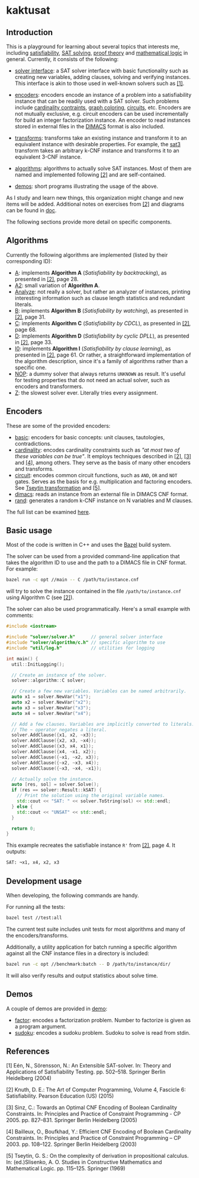kaktusat
========

Introduction
------------

This is a playground for learning about several topics that interests me, including [satisfiability](https://en.wikipedia.org/wiki/Boolean_satisfiability_problem), [SAT solving](https://en.wikipedia.org/wiki/Boolean_satisfiability_problem#Algorithms_for_solving_SAT), [proof theory](https://en.wikipedia.org/wiki/Proof_theory) and [mathematical logic](https://en.wikipedia.org/wiki/Mathematical_logic) in general. Currently, it consists of the following:

* [solver interface](solver/solver.h): a SAT solver interface with basic functionality such as creating new variables, adding clauses, solving and verifying instances. This interface is akin to those used in well-known solvers such as [[1]](#1).

* [encoders](solver/encoder): encoders encode an instance of a problem into a satisfiability instance that can be readily used with a SAT solver. Such problems include [cardinality contraints](solver/encoder/cardinality.h), [graph coloring](solver/encoder/coloring.h), [circuits](solver/encoder/circuit.h), etc. Encoders are not mutually exclusive, e.g. circuit encoders can be used incrementally for build an integer factorization instance. An encoder to read instances stored in external files in the [DIMACS](http://www.satcompetition.org/2009/format-benchmarks2009.html) format is also included.

* [transforms](solver/transform): transforms take an existing instance and transform it to an equivalent instance with desirable properties. For example, the [sat3](solver/transform/sat3.h) transform takes an arbitrary k-CNF instance and transforms it to an equivalent 3-CNF instance.

* [algorithms](solver/algorithm): algorithms to actually solve SAT instances. Most of them are named and implemented following [[2]](#2) and are self-contained.

* [demos](demo): short programs illustrating the usage of the above.

As I study and learn new things, this organization might change and new items will be added. Additional notes on exercises from [[2]](#2) and diagrams can be found in [doc](doc). 

The following sections provide more detail on specific components.

Algorithms
----------

Currently the following algorithms are implemented (listed by their corresponding ID):

* [A](solver/algorithm/a.h): implements **Algorithm A** (*Satisfiability by backtracking*), as presented in [[2]](#2), page 28.
* [A2](solver/algorithm/a2.h): small variation of **Algorithm A**.
* [Analyze](solver/algorithm/analyze.h): not really a solver, but rather an analyzer of instances, printing interesting information such as clause length statistics and redundant literals.
* [B](solver/algorithm/b.h): implements **Algorithm B** (*Satisfiability by watching*), as presented in [[2]](#2), page 31.
* [C](solver/algorithm/c.h): implements **Algorithm C** (*Satisfiability by CDCL*), as presented in [[2]](#2), page 68.
* [D](solver/algorithm/d.h): implements **Algorithm D** (*Satisfiability by cyclic DPLL*), as presented in [[2]](#2), page 33.
* [I0](solver/algorithm/i0.h): implements **Algorithm I** (*Satisfiability by clause learning*), as presented in [[2]](#2), page 61. Or rather, a straightforward implementation of the algorithm description, since it's a family of algorithms rather than a specific one.
* [NOP](solver/algorithm/nop.h): a dummy solver that always returns `UNKNOWN` as result. It's useful for testing properties that do not need an actual solver, such as encoders and transformers.
* [Z](solver/algorithm/z.h): the slowest solver ever. Literally tries every assignment.

Encoders
--------

These are some of the provided encoders:

* [basic](solver/encoder/encoder.h): encoders for basic concepts: unit clauses, tautologies, contradictions.
* [cardinality](solver/encoder/cardinality.h): encodes cardinality constraints such as *"at most two of these variables can be true"*. It employs techniques described in [[2]](#2), [[3]](#3) and [[4]](#4), among others. They serve as the basis of many other encoders and transforms.
* [circuit](solver/encoder/circuit.h): encodes common circuit functions, such as `AND`, `OR` and `NOT` gates. Serves as the basis for e.g. multiplication and factoring encoders. See [Tseytin transformation](https://en.wikipedia.org/wiki/Tseytin_transformation) and [[5]](#5).
* [dimacs](solver/encoder/dimacs.h): reads an instance from an external file in DIMACS CNF format.
* [rand](solver/encoder/rand.h): generates a random k-CNF instance on N variables and M clauses.

The full list can be examined [here](solver/encoder).

Basic usage
-----------

Most of the code is written in C++ and uses the [Bazel](https://bazel.build/) build system.

The solver can be used from a provided command-line application that takes the algorithm ID to use and the path to a DIMACS file in CNF format. For example:
```bash
bazel run -c opt //main -- C /path/to/instance.cnf
```
will try to solve the instance contained in the file `/path/to/instance.cnf` using Algorithm C (see [[2]](#2)).

The solver can also be used programmatically. Here's a small example with comments:
```cpp
#include <iostream>

#include "solver/solver.h"      // general solver interface
#include "solver/algorithm/c.h" // specific algorithm to use
#include "util/log.h"           // utilities for logging

int main() {
  util::InitLogging();

  // Create an instance of the solver.
  solver::algorithm::C solver;

  // Create a few new variables. Variables can be named arbitrarily.
  auto x1 = solver.NewVar("x1");
  auto x2 = solver.NewVar("x2");
  auto x3 = solver.NewVar("x3");
  auto x4 = solver.NewVar("x4");

  // Add a few clauses. Variables are implicitly converted to literals.
  // The ~ operator negates a literal.
  solver.AddClause({x1, x2, ~x3});
  solver.AddClause({x2, x3, ~x4});
  solver.AddClause({x3, x4, x1});
  solver.AddClause({x4, ~x1, x2});
  solver.AddClause({~x1, ~x2, x3});
  solver.AddClause({~x2, ~x3, x4});
  solver.AddClause({~x3, ~x4, ~x1});

  // Actually solve the instance.
  auto [res, sol] = solver.Solve();
  if (res == solver::Result::kSAT) {
    // Print the solution using the original variable names.
    std::cout << "SAT: " << solver.ToString(sol) << std::endl;
  } else {
    std::cout << "UNSAT" << std::endl;
  }

  return 0;
}

```
This example recreates the satisfiable instance `R'` from [[2]](#2), page 4. It outputs:
```bash
SAT: ¬x1, x4, x2, x3
```

Development usage
-----------------

When developing, the following commands are handy.

For running all the tests:
```bash
bazel test //test:all
```

The current test suite includes unit tests for most algorithms and many of the encoders/transforms.

Additionally, a utility application for batch running a specific algorithm against all the CNF instance files in a directory is included:
```bash
bazel run -c opt //benchmark:batch -- D /path/to/instance/dir/
```
It will also verify results and output statistics about solve time.

Demos
-----

A couple of demos are provided in [demo](demo):

* [factor](demo/factor.cpp): encodes a factorization problem. Number to factorize is given as a program argument.
* [sudoku](demo/sudoku.cpp): encodes a sudoku problem. Sudoku to solve is read from stdin.

References
----------

<a id="1">[1]</a>
 Eén, N., Sörensson, N.: An Extensible SAT-solver. In: Theory and Applications of Satisfiability Testing. pp. 502–518. Springer Berlin Heidelberg (2004)


<a id="2">[2]</a>
 Knuth, D. E.: The Art of Computer Programming, Volume 4, Fascicle 6: Satisfiability. Pearson Education (US) (2015)

<a id="3">[3]</a>
 Sinz, C.: Towards an Optimal CNF Encoding of Boolean Cardinality Constraints. In: Principles and Practice of Constraint Programming - CP 2005. pp. 827–831. Springer Berlin Heidelberg (2005)


<a id="4">[4]</a>
 Bailleux, O., Boufkhad, Y.: Efficient CNF Encoding of Boolean Cardinality Constraints. In: Principles and Practice of Constraint Programming – CP 2003. pp. 108–122. Springer Berlin Heidelberg (2003)


<a id="5">[5]</a>
 Tseytin, G. S.: On the complexity of derivation in propositional calculus. In: (ed.)Slisenko, A. O. Studies in Constructive Mathematics and Mathematical Logic. pp. 115–125. Springer (1969)
